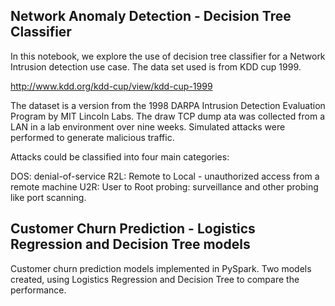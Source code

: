 ## Network Anomaly Detection - Decision Tree Classifier
In this notebook, we explore the use of decision tree classifier for a Network Intrusion detection use case. The data set used is from KDD cup 1999.

http://www.kdd.org/kdd-cup/view/kdd-cup-1999

The dataset is a version from the 1998 DARPA Intrusion Detection Evaluation Program by MIT Lincoln Labs. The draw TCP dump ata was collected from a LAN in a lab environment over nine weeks. Simulated attacks were performed to generate malicious traffic.

Attacks could be classified into four main categories:

DOS: denial-of-service R2L: Remote to Local - unauthorized access from a remote machine U2R: User to Root probing: surveillance and other probing like port scanning.

## Customer Churn Prediction - Logistics Regression and Decision Tree models

Customer churn prediction models implemented in PySpark. Two models created, using Logistics Regression and Decision Tree to compare the performance.
